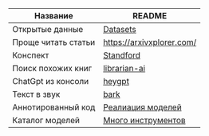 

| Название | README |
| ------ | ------ |
| Открытые данные | [Datasets](https://github.com/abnegantes/open-russian-data) |
| Проще читать статьи | https://arxivxplorer.com/ |
| Конспект  | [Standford](https://stanford.edu/~shervine/teaching/cs-229/cheatsheet-supervised-learning#introduction) |
| Поиск похожих книг| [librarian-ai](https://www.librarian-ai.com/) |
| ChatGpt из консоли| [heygpt](https://github.com/fuyufjh/heygpt) |
| Текст в звук| [bark](https://github.com/suno-ai/bark)|
| Аннотированный код |[Реалиация моделей](https://nn.labml.ai/)|
|Каталог моделей|[Много инструментов](https://www.futurepedia.io/)|
